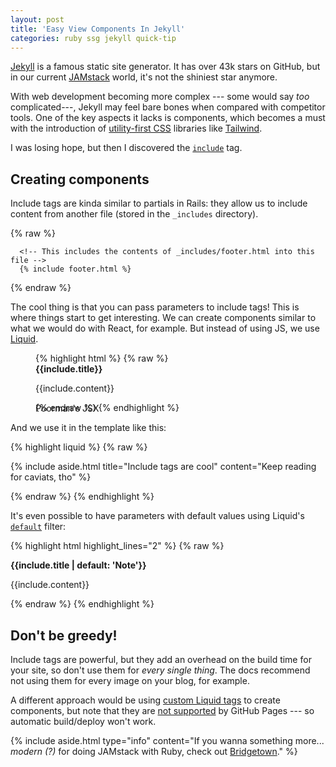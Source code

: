 ```yaml
---
layout: post
title: 'Easy View Components In Jekyll'
categories: ruby ssg jekyll quick-tip
---
```


[Jekyll] is a famous static site generator. It has over 43k stars on GitHub,
but in our current [JAMstack] world, it's not the shiniest star anymore.

With web development becoming more complex --- some would say _too_
complicated---, Jekyll may feel bare bones when compared with competitor tools.
One of the key aspects it lacks is components, which becomes a must with the
introduction of [utility-first CSS] libraries like [Tailwind].

I was losing hope, but then I discovered the [`include`] tag.

## Creating components

Include tags are kinda similar to partials in Rails: they allow us to include
content from another file (stored in the `_includes` directory).

{% raw %}

```liquid
  <!-- This includes the contents of _includes/footer.html into this file -->
  {% include footer.html %}
```

{% endraw %}

The cool thing is that you can pass parameters to include tags! This is where
things start to get interesting. We can create components similar to what we
would do with React, for example. But instead of using JS, we use [Liquid].

<figure>
{% highlight html %}
{% raw %}
<aside class="max-w-md p-5 rounded bg-gray-50 border-l-4 border-l-blue-500">
  <strong class="block mb-4">{{include.title}}</strong>
  <p>{{include.content}}</p>
</aside>
{% endraw %}
{% endhighlight %}
<figcaption style="margin-top: -1rem;">Poorman's JSX</figcaption>
</figure>


And we use it in the template like this:

{% highlight liquid %}
{% raw %}

{% include aside.html title="Include tags are cool" content="Keep reading for caviats, tho" %}

{% endraw %}
{% endhighlight %}

It's even possible to have parameters with default values using Liquid's [`default`] filter:

{% highlight html highlight_lines="2" %}
{% raw %}
<aside class="max-w-md p-5 rounded bg-gray-50 border-l-4 border-l-blue-500">
  <strong class="block mb-4">{{include.title | default: 'Note'}}</strong> <!-- default value here -->
  <p>{{include.content}}</p>
</aside>
{% endraw %}
{% endhighlight %}

## Don't be greedy!

Include tags are powerful, but they add an overhead on the build time for your
site, so don't use them for _every single thing_. The docs recommend not using
them for every image on your blog, for example.

A different approach would be using [custom Liquid tags] to create components,
but note that they are [not supported] by GitHub Pages --- so automatic
build/deploy won't work.

{%
  include aside.html
    type="info"
    content="If you wanna something more... _modern (?)_ for doing JAMstack with
    Ruby, check out [Bridgetown](https://bridgetownrb.com/)."
%}
<!-- <small>TIP: </small> -->

[Jekyll]: https://jekyllrb.com/
[JAMstack]: https://jamstack.org/what-is-jamstack/
[Tailwind]: https://tailwindcss.com/
[Liquid]: https://shopify.github.io/liquid/
[`include`]: https://jekyllrb.com/docs/includes/
[`default`]: https://shopify.github.io/liquid/filters/default/
[utility-first CSS]: https://adamwathan.me/css-utility-classes-and-separation-of-concerns/
[custom Liquid tags]: https://jekyllrb.com/docs/plugins/tags/
[not supported]: https://docs.github.com/en/pages/setting-up-a-github-pages-site-with-jekyll/troubleshooting-jekyll-build-errors-for-github-pages-sites#unknown-tag-error
